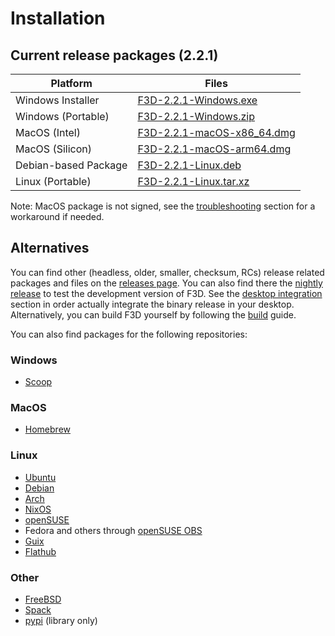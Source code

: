 # Installation

## Current release packages (2.2.1)

| Platform | Files |
| -------- | ----- |
| Windows Installer | [F3D-2.2.1-Windows.exe](https://github.com/f3d-app/f3d/releases/download/v2.2.1/F3D-2.2.1-Windows-x86_64-raytracing.exe) |
| Windows (Portable) | [F3D-2.2.1-Windows.zip](https://github.com/f3d-app/f3d/releases/download/v2.2.1/F3D-2.2.1-Windows-x86_64-raytracing.zip) |
| MacOS (Intel) | [F3D-2.2.1-macOS-x86_64.dmg](https://github.com/f3d-app/f3d/releases/download/v2.2.1/F3D-2.2.1-macOS-x86_64-raytracing.dmg) |
| MacOS (Silicon) | [F3D-2.2.1-macOS-arm64.dmg](https://github.com/f3d-app/f3d/releases/download/v2.2.1/F3D-2.2.1-macOS-arm64.dmg) |
| Debian-based Package | [F3D-2.2.1-Linux.deb](https://github.com/f3d-app/f3d/releases/download/v2.2.1/F3D-2.2.1-Linux-x86_64-raytracing.deb) |
| Linux (Portable) | [F3D-2.2.1-Linux.tar.xz](https://github.com/f3d-app/f3d/releases/download/v2.2.1/F3D-2.2.1-Linux-x86_64-raytracing.tar.xz) |

Note: MacOS package is not signed, see the [troubleshooting](LIMITATIONS_AND_TROUBLESHOOTING.md) section for a workaround if needed.

## Alternatives

You can find other (headless, older, smaller, checksum, RCs) release related packages and files on the [releases page](https://github.com/f3d-app/f3d/releases).
You can also find there the [nightly release](https://github.com/f3d-app/f3d/releases/tag/nightly) to test the development version of F3D.
See the [desktop integration](DESKTOP_INTEGRATION.md) section in order actually integrate the binary release in your desktop.
Alternatively, you can build F3D yourself by following the [build](../dev/BUILD.md) guide.

You can also find packages for the following repositories:

### Windows

- [Scoop](https://scoop.sh/#/apps?q=f3d&s=0&d=1&o=true)

### MacOS

- [Homebrew](https://formulae.brew.sh/formula/f3d)

### Linux

- [Ubuntu](https://packages.ubuntu.com/search?keywords=f3d&searchon=names&exact=1&suite=all&section=all)
- [Debian](https://packages.debian.org/search?keywords=f3d&searchon=names&exact=1&suite=all&section=all)
- [Arch](https://archlinux.org/packages/extra/x86_64/f3d/)
- [NixOS](https://search.nixos.org/packages?query=f3d)
- [openSUSE](https://software.opensuse.org/package/f3d)
- Fedora and others through [openSUSE OBS](https://build.opensuse.org/package/show/home:AndnoVember:F3D/f3d)
- [Guix](https://packages.guix.gnu.org/packages/f3d/)
- [Flathub](https://flathub.org/apps/details/io.github.f3d_app.f3d)

### Other

- [FreeBSD](https://cgit.freebsd.org/ports/tree/graphics/f3d)
- [Spack](https://packages.spack.io/package.html?name=f3d)
- [pypi](https://pypi.org/project/f3d/) (library only)
